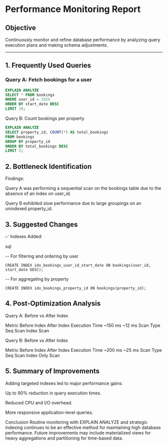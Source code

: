 # Performance Monitoring Report

## Objective
Continuously monitor and refine database performance by analyzing query execution plans and making schema adjustments.

---

## 1. Frequently Used Queries

### Query A: Fetch bookings for a user

```sql
EXPLAIN ANALYZE
SELECT * FROM bookings
WHERE user_id = 1024
ORDER BY start_date DESC
LIMIT 10;
```
Query B: Count bookings per property
```sql
EXPLAIN ANALYZE
SELECT property_id, COUNT(*) AS total_bookings
FROM bookings
GROUP BY property_id
ORDER BY total_bookings DESC
LIMIT 5;
```
## 2. Bottleneck Identification
Findings:

Query A was performing a sequential scan on the bookings table due to the absence of an index on user_id.

Query B exhibited slow performance due to large groupings on an unindexed property_id.

## 3. Suggested Changes
✅ Indexes Added:

sql

-- For filtering and ordering by user
```
CREATE INDEX idx_bookings_user_id_start_date ON bookings(user_id, start_date DESC);
```

-- For aggregating by property
```
CREATE INDEX idx_bookings_property_id ON bookings(property_id);
```
## 4. Post-Optimization Analysis
Query A: Before vs After Index

Metric	Before Index	After Index
Execution Time	~150 ms	~12 ms
Scan Type	Seq Scan	Index Scan

Query B: Before vs After Index

Metric	Before Index	After Index
Execution Time	~200 ms	~25 ms
Scan Type	Seq Scan	Index Only Scan

## 5. Summary of Improvements
Adding targeted indexes led to major performance gains:

Up to 90% reduction in query execution times.

Reduced CPU and I/O overhead.

More responsive application-level queries.

Conclusion
Routine monitoring with EXPLAIN ANALYZE and strategic indexing continues to be an effective method for maintaining high database performance. Future improvements may include materialized views for heavy aggregations and partitioning for time-based data.
